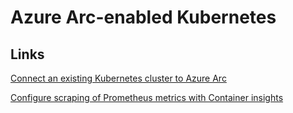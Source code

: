 # Azure Arc-enabled Kubernetes

## Links

[Connect an existing Kubernetes cluster to Azure Arc](https://docs.microsoft.com/en-us/azure/azure-arc/kubernetes/quickstart-connect-cluster?tabs=azure-cli)

[Configure scraping of Prometheus metrics with Container insights](https://docs.microsoft.com/en-us/azure/azure-monitor/containers/container-insights-prometheus-integration)
